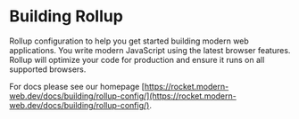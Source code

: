 # Building Rollup

Rollup configuration to help you get started building modern web applications.
You write modern JavaScript using the latest browser features. Rollup will optimize your code for production and ensure it runs on all supported browsers.

For docs please see our homepage [https://rocket.modern-web.dev/docs/building/rollup-config/](https://rocket.modern-web.dev/docs/building/rollup-config/).
